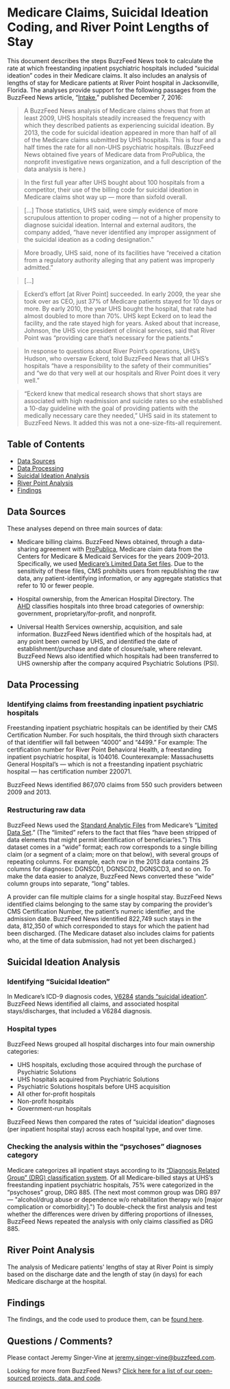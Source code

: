 # Medicare Claims, Suicidal Ideation Coding, and River Point Lengths of Stay

This document describes the steps BuzzFeed News took to calculate the rate at which freestanding inpatient psychiatric hospitals included “suicidal ideation” codes in their Medicare claims. It also includes an analysis of lengths of stay for Medicare patients at River Point hospital in Jacksonville, Florida. The analyses provide support for the following passages from the BuzzFeed News article, “[Intake](https://www.buzzfeed.com/rosalindadams/intake),” published December 7, 2016:

> A BuzzFeed News analysis of Medicare claims shows that from at least 2009, UHS hospitals steadily increased the frequency with which they described patients as experiencing suicidal ideation. By 2013, the code for suicidal ideation appeared in more than half of all of the Medicare claims submitted by UHS hospitals. This is four and a half times the rate for all non-UHS psychiatric hospitals. (BuzzFeed News obtained five years of Medicare data from ProPublica, the nonprofit investigative news organization, and a full description of the data analysis is here.)

> In the first full year after UHS bought about 100 hospitals from a competitor, their use of the billing code for suicidal ideation in Medicare claims shot way up — more than sixfold overall.

> [...] Those statistics, UHS said, were simply evidence of more scrupulous attention to proper coding — not of a higher propensity to diagnose suicidal ideation. Internal and external auditors, the company added, “have never identified any improper assignment of the suicidal ideation as a coding designation.”

> More broadly, UHS said, none of its facilities have “received a citation from a regulatory authority alleging that any patient was improperly admitted.”

> [...]

> Eckerd’s effort [at River Point] succeeded. In early 2009, the year she took over as CEO, just 37% of Medicare patients stayed for 10 days or more. By early 2010, the year UHS bought the hospital, that rate had almost doubled to more than 70%. UHS kept Eckerd on to lead the facility, and the rate stayed high for years.  Asked about that increase, Johnson, the UHS vice president of clinical services, said that River Point was “providing care that’s necessary for the patients.”

> In response to questions about River Point’s operations, UHS’s Hudson, who oversaw Eckerd, told BuzzFeed News that all UHS’s hospitals “have a responsibility to the safety of their communities” and “we do that very well at our hospitals and River Point does it very well.”

> “Eckerd knew that medical research shows that short stays are associated with high readmission and suicide rates so she established a 10-day guideline with the goal of providing patients with the medically necessary care they needed,” UHS said in its statement to BuzzFeed News. It added this was not a one-size-fits-all requirement.

## Table of Contents

- [Data Sources](#data-sources)
- [Data Processing](#data-processing)
- [Suicidal Ideation Analysis](#suicidal-ideation-analysis)
- [River Point Analysis](#river-point-analysis)
- [Findings](#findings)

## Data Sources 

These analyses depend on three main sources of data:

- Medicare billing claims. BuzzFeed News obtained, through a data-sharing agreement with [ProPublica](https://www.propublica.org/), Medicare claim data from the Centers for Medicare & Medicaid Services for the years 2009–2013.  Specifically, we used [Medicare’s Limited Data Set files](https://www.cms.gov/Research-Statistics-Data-and-Systems/Files-for-Order/LimitedDataSets/).  Due to the sensitivity of these files, CMS prohibits users from republishing the raw data, any patient-identifying information, or any aggregate statistics that refer to 10 or fewer people.

- Hospital ownership, from the American Hospital Directory. The [AHD](https://www.ahd.com/) classifies hospitals into three broad categories of ownership: government, proprietary/for-profit, and nonprofit.

- Universal Health Services ownership, acquisition, and sale information. BuzzFeed News identified which of the hospitals had, at any point been owned by UHS, and identified the date of establishment/purchase and date of closure/sale, where relevant.  BuzzFeed News also identified which hospitals had been transferred to UHS ownership after the company acquired Psychiatric Solutions (PSI).

## Data Processing 

### Identifying claims from freestanding inpatient psychiatric hospitals 

Freestanding inpatient psychiatric hospitals can be identified by their CMS Certification Number. For such hospitals, the third through sixth characters of that identifier will fall between “4000” and “4499.” For example: The certification number for River Point Behavioral Health, a freestanding inpatient psychiatric hospital, is 104016.  Counterexample: Massachusetts General Hospital’s — which is not a freestanding inpatient psychiatric hospital — has certification number 220071.

BuzzFeed News identified 867,070 claims from 550 such providers between 2009 and 2013.

### Restructuring raw data 

BuzzFeed News used the [Standard Analytic Files](https://www.cms.gov/Research-Statistics-Data-and-Systems/Files-for-Order/LimitedDataSets/StandardAnalyticalFiles.html) from Medicare’s “[Limited Data Set](https://www.cms.gov/Research-Statistics-Data-and-Systems/Files-for-Order/LimitedDataSets/).” (The “limited” refers to the fact that files “have been stripped of data elements that might permit identification of beneficiaries.”) This dataset comes in a “wide” format; each row corresponds to a single billing claim (or a segment of a claim; more on that below), with several groups of repeating columns. For example, each row in the 2013 data contains 25 columns for diagnoses: DGNSCD1, DGNSCD2, DGNSCD3, and so on. To make the data easier to analyze, BuzzFeed News converted these “wide” column groups into separate, “long” tables.

A provider can file multiple claims for a single hospital stay. BuzzFeed News identified claims belonging to the same stay by comparing the provider’s CMS Certification Number, the patient’s numeric identifier, and the admission date. BuzzFeed News identified 822,749 such stays in the data, 812,350 of which corresponded to stays for which the patient had been discharged. (The Medicare dataset also includes claims for patients who, at the time of data submission, had not yet been discharged.)


## Suicidal Ideation Analysis 

### Identifying “Suicidal Ideation” 

In Medicare’s ICD-9 diagnosis codes, [V6284](http://www.hipaaspace.com/Medical_Billing/Coding/ICD-9/Diagnosis/V6284) [stands](http://www.hipaaspace.com/Medical_Billing/Coding/ICD-9/Diagnosis/V6284)[ “suicidal ideation”](http://www.hipaaspace.com/Medical_Billing/Coding/ICD-9/Diagnosis/V6284).  BuzzFeed News identified all claims, and associated hospital stays/discharges, that included a V6284 diagnosis.

### Hospital types 

BuzzFeed News grouped all hospital discharges into four main ownership categories:

- UHS hospitals, excluding those acquired through the purchase of Psychiatric Solutions
- UHS hospitals acquired from Psychiatric Solutions
- Psychiatric Solutions hospitals before UHS acquisition
- All other for-profit hospitals
- Non-profit hospitals
- Government-run hospitals

BuzzFeed News then compared the rates of “suicidal ideation” diagnoses (per inpatient hospital stay) across each hospital type, and over time.

### Checking the analysis within the “psychoses” diagnoses category 

Medicare categorizes all inpatient stays according to its [“Diagnosis Related Group” (DRG) classification system](https://www.hipaaspace.com/Medical.Coding.Library/DRGs). Of all Medicare-billed stays at UHS’s freestanding inpatient psychiatric hospitals, 75% were categorized in the “psychoses” group, DRG 885. (The next most common group was DRG 897 — "alcohol/drug abuse or dependence w/o rehabilitation therapy w/o [major complication or comorbidity].") To double-check the first analysis and test whether the differences were driven by differing proportions of illnesses, BuzzFeed News repeated the analysis with only claims classified as DRG 885.

## River Point Analysis

The analysis of Medicare patients' lengths of stay at River Point is simply based on the discharge date and the length of stay (in days) for each Medicare discharge at the hospital.

## Findings

The findings, and the code used to produce them, can be [found here](notebooks/medicare-claims-analysis.ipynb).

## Questions / Comments?

Please contact Jeremy Singer-Vine at jeremy.singer-vine@buzzfeed.com.

Looking for more from BuzzFeed News? [Click here for a list of our open-sourced projects, data, and code](https://github.com/BuzzFeedNews/everything).
